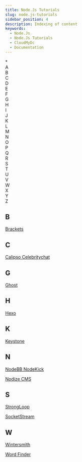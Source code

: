 ```yaml
---
title: Node.Js Tutorials
slug: node.js-tutorials
sidebar_position: 4
description: Indexing of content
keywords:
  - Node.Js
  - Node.Js Tutorials
  - CloudMyDc
  - Documentation
---
```


<div style={{
    display: 'flex',
    flexWrap: 'wrap',
}}>
    <div style={{ minWidth: '15%', display: 'flex', alignItems: 'center', justifyContent: 'center', }}>
        *
    </div>
    <div style={{ minWidth: '15%', display: 'flex', alignItems: 'center', justifyContent: 'center', }}>
        A
    </div>
    <div style={{ minWidth: '15%', display: 'flex', alignItems: 'center', justifyContent: 'center', }}>
        B
    </div>
    <div style={{ minWidth: '15%', display: 'flex', alignItems: 'center', justifyContent: 'center', }}>
        C
    </div>
    <div style={{ minWidth: '15%', display: 'flex', alignItems: 'center', justifyContent: 'center', }}>
        D
    </div>
    <div style={{ minWidth: '15%', display: 'flex', alignItems: 'center', justifyContent: 'center', }}>
        E
    </div>
    <div style={{ minWidth: '15%', display: 'flex', alignItems: 'center', justifyContent: 'center', }}>
        F
    </div>
    <div style={{ minWidth: '15%', display: 'flex', alignItems: 'center', justifyContent: 'center', }}>
        G
    </div>
    <div style={{ minWidth: '15%', display: 'flex', alignItems: 'center', justifyContent: 'center', }}>
        H
    </div>
    <div style={{ minWidth: '15%', display: 'flex', alignItems: 'center', justifyContent: 'center', }}>
        I
    </div>
    <div style={{ minWidth: '15%', display: 'flex', alignItems: 'center', justifyContent: 'center', }}>
        J
    </div>
    <div style={{ minWidth: '15%', display: 'flex', alignItems: 'center', justifyContent: 'center', }}>
        K
    </div>
    <div style={{ minWidth: '15%', display: 'flex', alignItems: 'center', justifyContent: 'center', }}>
        L
    </div>
    <div style={{ minWidth: '15%', display: 'flex', alignItems: 'center', justifyContent: 'center', }}>
        M
    </div>
    <div style={{ minWidth: '15%', display: 'flex', alignItems: 'center', justifyContent: 'center', }}>
        N
    </div>
    <div style={{ minWidth: '15%', display: 'flex', alignItems: 'center', justifyContent: 'center', }}>
        O
    </div>
    <div style={{ minWidth: '15%', display: 'flex', alignItems: 'center', justifyContent: 'center', }}>
        P
    </div>
    <div style={{ minWidth: '15%', display: 'flex', alignItems: 'center', justifyContent: 'center', }}>
        Q
    </div>
    <div style={{ minWidth: '15%', display: 'flex', alignItems: 'center', justifyContent: 'center', }}>
        R
    </div>
    <div style={{ minWidth: '15%', display: 'flex', alignItems: 'center', justifyContent: 'center', }}>
        S
    </div>
    <div style={{ minWidth: '15%', display: 'flex', alignItems: 'center', justifyContent: 'center', }}>
        T
    </div>
    <div style={{ minWidth: '15%', display: 'flex', alignItems: 'center', justifyContent: 'center', }}>
        U
    </div>
    <div style={{ minWidth: '15%', display: 'flex', alignItems: 'center', justifyContent: 'center', }}>
        V
    </div>
    <div style={{ minWidth: '15%', display: 'flex', alignItems: 'center', justifyContent: 'center', }}>
        W
    </div>
    <div style={{ minWidth: '15%', display: 'flex', alignItems: 'center', justifyContent: 'center', }}>
        X
    </div>
    <div style={{ minWidth: '15%', display: 'flex', alignItems: 'center', justifyContent: 'center', }}>
        Y
    </div>
    <div style={{ minWidth: '15%', display: 'flex', alignItems: 'center', justifyContent: 'center', }}>
        Z
    </div>
</div>

## B

[Brackets](https://cloudmydc.com/)

## C

[Calipso Celebritychat](https://cloudmydc.com/)

## G

[Ghost](https://cloudmydc.com/)

## H

[Hexo](https://cloudmydc.com/)

## K

[Keystone](https://cloudmydc.com/)

## N

[NodeBB NodeKick](https://cloudmydc.com/)

[Nodize CMS](https://cloudmydc.com/)

## S

[StrongLoop](https://cloudmydc.com/)

[SocketStream](https://cloudmydc.com/)

## W

[Wintersmith](https://cloudmydc.com/)

[Word Finder](https://cloudmydc.com/)
